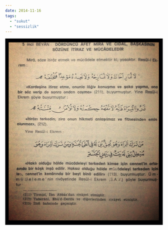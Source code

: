 ```yaml
---
date: 2014-11-16
tags: 
  - "sukut"
  - "sessizlik"
---
```


![](/images/tumblr_nf3jpo3vzm1u3gx2to1_1280.jpg)
